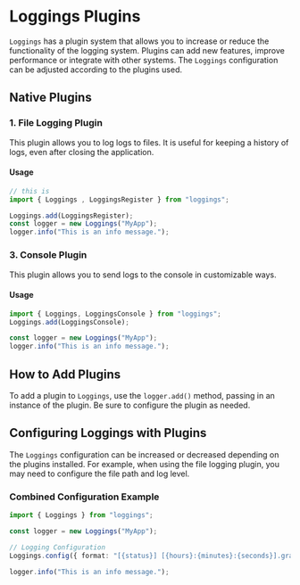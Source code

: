 # Loggings Plugins

`Loggings` has a plugin system that allows you to increase or reduce the functionality of the logging system. Plugins can add new features, improve performance or integrate with other systems. The `Loggings` configuration can be adjusted according to the plugins used.

## Native Plugins

### 1. File Logging Plugin

This plugin allows you to log logs to files. It is useful for keeping a history of logs, even after closing the application.

#### Usage

```typescript
// this is
import { Loggings , LoggingsRegister } from "loggings";

Loggings.add(LoggingsRegister);
const logger = new Loggings("MyApp");
logger.info("This is an info message.");
```

### 3. Console Plugin

This plugin allows you to send logs to the console in customizable ways.

#### Usage

```typescript
import { Loggings, LoggingsConsole } from "loggings";
Loggings.add(LoggingsConsole);

const logger = new Loggings("MyApp");
logger.info("This is an info message.");
```

## How to Add Plugins

To add a plugin to `Loggings`, use the `logger.add()` method, passing in an instance of the plugin. Be sure to configure the plugin as needed.

## Configuring Loggings with Plugins

The `Loggings` configuration can be increased or decreased depending on the plugins installed. For example, when using the file logging plugin, you may need to configure the file path and log level.

### Combined Configuration Example 

```typescript
import { Loggings } from "loggings";

const logger = new Loggings("MyApp");

// Logging Configuration
Loggings.config({ format: "[{status}] [{hours}:{minutes}:{seconds}].gray {message}", level: "info", console: true, title: "My Application", color: "blue" });

logger.info("This is an info message.");
```
